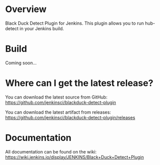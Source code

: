 # Overview
Black Duck Detect Plugin for Jenkins. This plugin allows you to run hub-detect in your Jenkins build.

# Build
Coming soon...

# Where can I get the latest release?

You can download the latest source from GitHub: https://github.com/jenkinsci/blackduck-detect-plugin

You can download the latest artifact from releases: https://github.com/jenkinsci/blackduck-detect-plugin/releases

# Documentation
All documentation can be found on the wiki: https://wiki.jenkins.io/display/JENKINS/Black+Duck+Detect+Plugin
